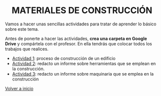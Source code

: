
<h1 align="center"> MATERIALES DE CONSTRUCCIÓN </h1>

Vamos a hacer unas sencillas actividades para tratar de aprender lo básico sobre este tema.

Antes de ponerte a hacer las actividades, **crea una carpeta en Google Drive** y compártela con el profesor. En ella tendrás que colocar todos los trabajos que realices.

- [Actividad 1](actividad1.md): proceso de construcción de un edificio
- [Actividad 2](actividad2.md): redacto un informe sobre herramientas que se emplean en la construcción.
- [Actividad 3](actividad3.md): redacto un informe sobre maquinaria que se emplea en la construcción

[Volver a inicio](https://github.com/angelmicelti/TecnoVilladiego3)
